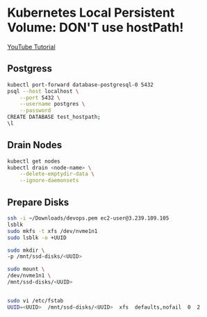 # Kubernetes Local Persistent Volume: DON'T use hostPath!

[YouTube Tutorial](https://youtu.be/fADm0DGgEJw)

## Postgress

```bash
kubectl port-forward database-postgresql-0 5432
psql --host localhost \
    --port 5432 \
    --username postgres \
    --password
CREATE DATABASE test_hostpath;
\l
```

## Drain Nodes

```bash
kubectl get nodes
kubectl drain <node-name> \
    --delete-emptydir-data \
    --ignore-daemonsets
```

## Prepare Disks

```bash
ssh -i ~/Downloads/devops.pem ec2-user@3.239.109.105
lsblk
sudo mkfs -t xfs /dev/nvme1n1
sudo lsblk -o +UUID

sudo mkdir \
-p /mnt/ssd-disks/<UUID>

sudo mount \
/dev/nvme1n1 \
/mnt/ssd-disks/<UUID>


sudo vi /etc/fstab
UUID=<UUID>  /mnt/ssd-disks/<UUID>  xfs  defaults,nofail  0  2
```
